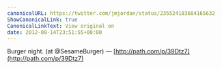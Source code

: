 ```yaml
---
canonicalURL: https://twitter.com/jmjordan/status/235524183684165632
ShowCanonicalLink: true
CanonicalLinkText: View original on
date: 2012-08-14T23:51:55+00:00
---
```

Burger night. (at @SesameBurger) — [http://path.com/p/39Dtz7](http://path.com/p/39Dtz7)